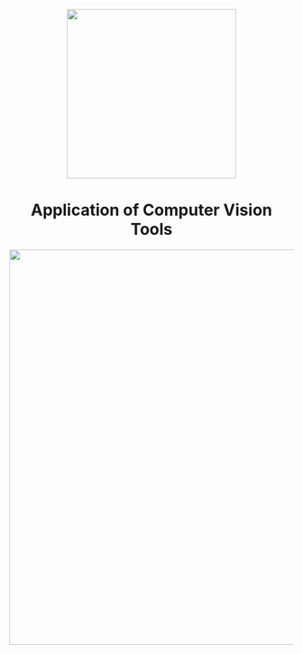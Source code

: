 <p align="center"><img src="https://github.com/user-attachments/assets/4a462c12-8273-4f26-9384-bcd969f8f641" width=300></p>
<h1 align="center">Application of Computer Vision Tools</h1>
<p align="center"><img src="https://github.com/user-attachments/assets/9ff89500-42ac-4710-a482-a373df386918" width=700></p>

